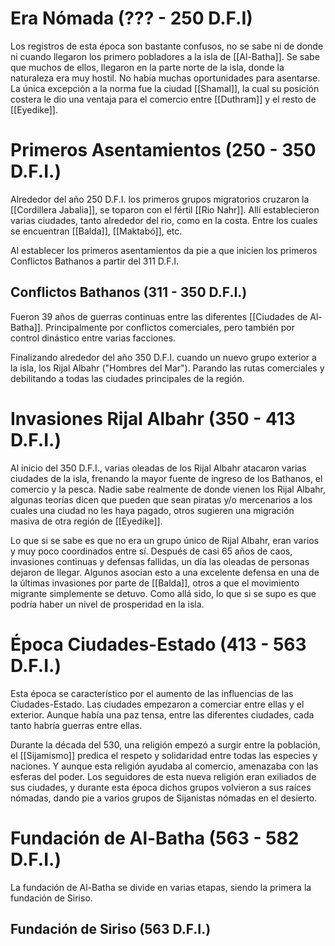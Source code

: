 # Era Nómada (??? - 250 D.F.I)

Los registros de esta época son bastante confusos, no se sabe ni de donde ni cuando llegaron los primero pobladores a la isla de [[Al-Batha]]. Se sabe que muchos de ellos, llegaron en la parte norte de la isla, donde la naturaleza era muy hostil. No había muchas oportunidades para asentarse. La única excepción a la norma fue la ciudad [[Shamal]], la cual su posición costera le dio una ventaja para el comercio entre [[Duthram]] y el resto de [[Eyedike]].

# Primeros Asentamientos (250 - 350 D.F.I.)

Alrededor del año 250 D.F.I. los primeros grupos migratorios cruzaron la [[Cordillera Jabalia]], se toparon con el fértil [[Rio Nahr]]. Allí establecieron varias ciudades, tanto alrededor del rio, como en la costa. Entre los cuales se encuentran [[Balda]], [[Maktabó]], etc.

Al establecer los primeros asentamientos da pie a que inicien los primeros Conflictos Bathanos a partir del 311 D.F.I.

## Conflictos Bathanos (311 - 350 D.F.I.)

Fueron 39 años de guerras continuas entre las diferentes [[Ciudades de Al-Batha]]. Principalmente por conflictos comerciales, pero también por control dinástico entre varias facciones.

Finalizando alrededor del año 350 D.F.I. cuando un nuevo grupo exterior a la isla, los Rijal Albahr ("Hombres del Mar"). Parando las rutas comerciales y debilitando a todas las ciudades principales de la región.

# Invasiones Rijal Albahr (350 - 413 D.F.I.)

Al inicio del 350 D.F.I., varias oleadas de los Rijal Albahr atacaron varias ciudades de la isla, frenando la mayor fuente de ingreso de los Bathanos, el comercio y la pesca. Nadie sabe realmente de donde vienen los Rijal Albahr, algunas teorías dicen que pueden que sean piratas y/o mercenarios a los cuales una ciudad no les haya pagado, otros sugieren una migración masiva de otra región de [[Eyedike]]. 

Lo que si se sabe es que no era un grupo único de Rijal Albahr, eran varios y muy poco coordinados entre sí. Después de casi 65 años de caos, invasiones continuas y defensas fallidas, un día las oleadas de personas dejaron de llegar. Algunos asocian esto a una excelente defensa en una de la últimas invasiones por parte de [[Balda]], otros a que el movimiento migrante simplemente se detuvo. Como allá sido, lo que si se supo es que podría haber un nivel de prosperidad en la isla.

# Época Ciudades-Estado (413 - 563 D.F.I.)

Esta época se característico por el aumento de las influencias de las Ciudades-Estado. Las ciudades empezaron a comerciar entre ellas y el exterior. Aunque había una paz tensa, entre las diferentes ciudades, cada tanto habría guerras entre ellas.

Durante la década del 530,  una religión empezó a surgir entre la población, el [[Sijamismo]] predica el respeto y solidaridad entre todas las especies y naciones. Y aunque esta religión ayudaba al comercio, amenazaba con las esferas del poder. Los seguidores de esta nueva religión eran exiliados de sus ciudades, y durante esta época dichos grupos volvieron a sus raíces nómadas, dando pie a varios grupos de Sijanistas nómadas en el desierto.

# Fundación de Al-Batha (563 - 582 D.F.I.)

La fundación de Al-Batha se divide en varias etapas, siendo la primera la fundación de Siriso.

## Fundación de Siriso (563 D.F.I.)

